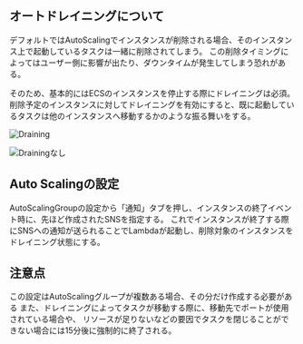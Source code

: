 ## オートドレイニングについて
デフォルトではAutoScalingでインスタンスが削除される場合、そのインスタンス上で起動しているタスクは一緒に削除されてしまう。
この削除タイミングによってはユーザー側に影響が出たり、ダウンタイムが発生してしまう恐れがある。

そのため、基本的にはECSのインスタンスを停止する際にドレイニングは必須。
削除予定のインスタンスに対してドレイニングを有効にすると、既に起動しているタスクは他のインスタンスへ移動するかのような振る舞いをする。

![Draining](https://user-images.githubusercontent.com/37132477/103963102-d6c5cc80-519b-11eb-8bd0-410418431ef8.png "Draining")

![Drainingなし](hhttps://user-images.githubusercontent.com/37132477/103963155-ee9d5080-519b-11eb-86cd-5d643ebca4db.png "Drainingなし")


## Auto Scalingの設定
AutoScalingGroupの設定から「通知」タブを押し、インスタンスの終了イベント時に、先ほど作成されたSNSを指定する。
これでインスタンスが終了する際にSNSへの通知が送られることでLambdaが起動し、削除対象のインスタンスをドレイニング状態にする。


## 注意点
この設定はAutoScalingグループが複数ある場合、その分だけ作成する必要がある
また、ドレイニングによってタスクが移動する際に、移動先でポートが使用されている場合や、
リソースが足りないなどの要因でタスクを閉じることができない場合には15分後に強制的に終了される。

